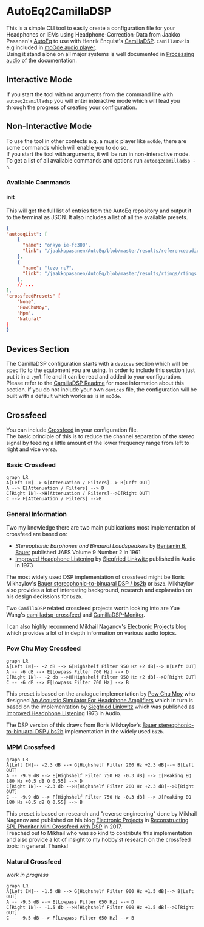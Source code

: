 # AutoEq2CamillaDSP

This is a simple CLI tool to easily create a configuration file for your Headphones or IEMs using Headphone-Correction-Data from Jaakko Pasanen's [AutoEq](https://github.com/jaakkopasanen/AutoEq) to use with Henrik Enquist's [CamillaDSP](https://github.com/HEnquist/camilladsp). `CamillaDSP` is e.g included in [moOde audio player](https://github.com/moode-player/moode).  
Using it stand alone on all major systems is well documented in [Processing audio](https://github.com/HEnquist/camilladsp#processing-audio) of the documentation.

## Interactive Mode 
If you start the tool with no arguments from the command line with `autoeq2camilladsp` you will enter interactive mode which will lead you through the progress of creating your configuration.

## Non-Interactive Mode
To use the tool in other contexts e.g. a music player like `moOde`, there are some commands which will enable you to do so.  
If you start the tool with arguments, it will be run in non-interactive mode. To get a list of all available commands and options run `autoeq2camilladsp -h`.

### Available Commands
#### init
This will get the full list of entries from the AutoEq repository and output it to the terminal as JSON. It also includes a list of all the available presets.

``` json
{
"autoeqList": [
    {
      "name": "onkyo ie-fc300",
      "link": "/jaakkopasanen/AutoEq/blob/master/results/referenceaudioanalyzer/referenceaudioanalyzer_siec_harman_in-ear_2019v2/Onkyo%20IE-FC300"
    },
    {
      "name": "tozo nc7",
      "link": "/jaakkopasanen/AutoEq/blob/master/results/rtings/rtings_harman_in-ear_2019v2/TOZO%20NC7"
    },
    // ...
],
"crossfeedPresets" [
    "None",
    "PowChuMoy",
    "Mpm",
    "Natural"
]
}
```

## Devices Section
The CamillaDSP configuration starts with a `devices` section which will be specific to the equipment you are using. In order to include this section just put it in a `.yml` file and it can be read and added to your configuration.  
Please refer to the [CamillaDSP Readme](https://github.com/HEnquist/camilladsp#configuration) for more information about this section.
If you do not include your own `devices` file, the configuration will be built with a default which works as is in `moOde`.

## Crossfeed
You can include [Crossfeed](https://en.wikipedia.org/wiki/Crossfeed) in your configuration file.  
The basic principle of this is to reduce the channel separation of the stereo signal by feeding a little amount of the lower frequency range from left to right and vice versa.  

### Basic Crossfeed
```mermaid
graph LR
A[Left IN]--> G[Attenuation / Filters]--> B[Left OUT]
A --> E[Attenuation / Filters] --> D
C[Right IN]-->H[Attenuation / Filters]-->D[Right OUT]
C --> F[Attenuation / Filters] -->B
```

### General Information
Two my knowledge there are two main publications most implementation of crossfeed are based on:  
- *Stereophonic Earphones and Binaural Loudspeakers* by [Benjamin B. Bauer](https://en.wikipedia.org/wiki/Benjamin_Bauer) published JAES Volume 9 Number 2 in 1961
- [Improved Headphone Listening](https://www.linkwitzlab.com/headphone-xfeed.htm) by [Siegfried Linkwitz](https://en.wikipedia.org/wiki/Siegfried_Linkwitz) published in Audio in 1973  

The most widely used DSP implementation of crossfeed might be Boris Mikhaylov's [Bauer stereophonic-to-binuaral DSP / bs2b](http://bs2b.sourceforge.net) or `bs2b`. Mikhaylov also provides a lot of interesting background, research and explanation on his design decissions for `bs2b`.

Two `CamillaDSP` related crossfeed projects worth looking into are Yue Wang's [camilladsp-crossfeed](https://github.com/Wang-Yue/camilladsp-crossfeed) and [CamillaDSP-Monitor](https://github.com/Wang-Yue/CamillaDSP-Monitor).

I can also highly recommend Mikhail Naganov's [Electronic Projects](https://melp242.blogspot.com/) blog which provides a lot of in depth information on various audio topics.

### Pow Chu Moy Crossfeed
```mermaid
graph LR
A[Left IN]-- -2 dB --> G[Highshelf Filter 950 Hz +2 dB]--> B[Left OUT]
A -- -6 dB --> E[Lowpass Filter 700 Hz] --> D
C[Right IN]-- -2 db -->H[Highshelf Filter 950 Hz +2 dB]-->D[Right OUT]
C -- -6 dB --> F[Lowpass Filter 700 Hz] --> B
```

This preset is based on the analogue implementation by [Pow Chu Moy](https://jourshifi.wordpress.com/2016/03/17/the-hero-of-diy-audio-pow-chu-moy/) who designed [An Acoustic Simulator For Headphone Amplifiers](https://headwizememorial.wordpress.com/2018/03/09/an-acoustic-simulator-for-headphone-amplifiers/) which in turn is based on the implementation by [Siegfried Linkwitz](https://en.wikipedia.org/wiki/Siegfried_Linkwitz) which was published as [Improved Headphone Listening](https://www.linkwitzlab.com/headphone-xfeed.htm) 1973 in Audio.  

The DSP version of this draws from Boris Mikhaylov's [Bauer stereophonic-to-binuaral DSP / bs2b](http://bs2b.sourceforge.net) implementation in the widely used `bs2b`.  

### MPM Crossfeed
```mermaid
graph LR
A[Left IN]-- -2.3 dB --> G[Highshelf Filter 200 Hz +2.3 dB]--> B[Left OUT]
A -- -9.9 dB --> E[Highshelf Filter 750 Hz -0.3 dB] --> I[Peaking EQ 180 Hz +0.5 dB Q 0.55] --> D 
C[Right IN]-- -2.3 db -->H[Highshelf Filter 200 Hz +2.3 dB]-->D[Right OUT]
C -- -9.9 dB --> F[Highshelf Filter 750 Hz -0.3 dB] --> J[Peaking EQ 180 Hz +0.5 dB Q 0.55] --> B
```

This preset is based on research and "reverse engineering" done by Mikhail Naganov and published on his blog [Electronic Projects](https://melp242.blogspot.com/) in [Reconstructing SPL Phonitor Mini Crossfeed with DSP](https://melp242.blogspot.com/2017/01/reconstructing-spl-phonitor-mini.html) in 2017.  
I reached out to Mikhail who was so kind to contribute this implementation and also provide a lot of insight to my hobbyist research on the crossfeed topic in general. Thanks! 

### Natural Crossfeed

*work in progress*
```mermaid
graph LR
A[Left IN]-- -1.5 dB --> G[Highshelf Filter 900 Hz +1.5 dB]--> B[Left OUT]
A -- -9.5 dB --> E[Lowpass Filter 650 Hz] --> D
C[Right IN]-- -1.5 db -->H[Highshelf Filter 900 Hz +1.5 dB]-->D[Right OUT]
C -- -9.5 dB --> F[Lowpass Filter 650 Hz] --> B
```



